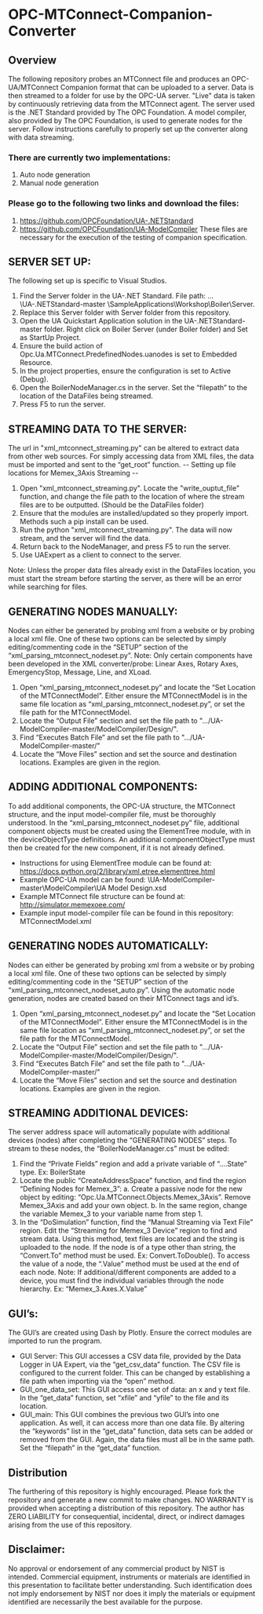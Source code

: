 # OPC-MTConnect-Companion-Converter

## Overview
The following repository probes an MTConnect file and produces an OPC-UA/MTConnect Companion format that can be uploaded to a server. Data is then streamed to a folder for use by the OPC-UA server. "Live" data is taken by continuously retrieving data from the MTConnect agent. The server used is the .NET Standard provided by The OPC Foundation. A model compiler, also provided by The OPC Foundation, is used to generate nodes for the server. Follow instructions carefully to properly set up the converter along with data streaming.

### There are currently two implementations:
1.	Auto node generation
2.	Manual node generation

### Please go to the following two links and download the files:
1. https://github.com/OPCFoundation/UA-.NETStandard
2. https://github.com/OPCFoundation/UA-ModelCompiler
These files are necessary for the execution of the testing of companion specification.

## SERVER SET UP:
The following set up is specific to Visual Studios.
1.	Find the Server folder in the UA-.NET Standard. File path: …\UA-.NETStandard-master \SampleApplications\Workshop\Boiler\Server. 
2.	Replace this Server folder with Server folder from this repository. 
3.	Open the UA Quickstart Application solution in the UA-.NETStandard-master folder. Right click on Boiler Server (under Boiler folder) and Set as StartUp Project. 
4.	Ensure the build action of Opc.Ua.MTConnect.PredefinedNodes.uanodes is set to Embedded Resource.
5.	In the project properties, ensure the configuration is set to Active (Debug).  
6.	Open the BoilerNodeManager.cs in the server. Set the “filepath” to the location of the DataFiles being streamed. 
7.	Press F5 to run the server.

## STREAMING DATA TO THE SERVER:
The url in "xml_mtconnect_streaming.py" can be altered to extract data from other web sources. For simply accessing data from XML files, the data must be imported and sent to the “get_root” function.
-- Setting up file locations for Memex_3Axis Streaming -- 
1.	Open "xml_mtconnect_streaming.py". Locate the "write_ouptut_file" function, and change the file path to the location of where the stream files are to be outputted. (Should be the DataFiles folder)
2.	Ensure that the modules are installed/updated so they properly import. Methods such a pip install can be used.
3.	Run the python "xml_mtconnect_streaming.py". The data will now stream, and the server will find the data.
4.	Return back to the NodeManager, and press F5 to run the server.
5.	Use UAExpert as a client to connect to the server. 

Note: Unless the proper data files already exist in the DataFiles location, you must start the stream before starting the server, as there will be an error while searching for files. 

## GENERATING NODES MANUALLY:
Nodes can either be generated by probing xml from a website or by probing a local xml file. One of these two options can be selected by simply editing/commenting code in the “SETUP” section of the “xml_parsing_mtconnect_nodeset.py”. 
Note: Only certain components have been developed in the XML converter/probe: Linear Axes, Rotary Axes, EmergencyStop, Message, Line, and XLoad. 
1.	Open “xml_parsing_mtconnect_nodeset.py” and locate the “Set Location of the MTConnectModel”. Either ensure the MTConnectModel is in the same file location as  “xml_parsing_mtconnect_nodeset.py”, or set the file path for the MTConnectModel.
2.	Locate the “Output File” section and set the file path to ".../UA-ModelCompiler-master/ModelCompiler/Design/".
3.	Find “Executes Batch File” and set the file path to ".../UA-ModelCompiler-master/"
4.	Locate the “Move Files” section and set the source and destination locations. Examples are given in the region.

## ADDING ADDITIONAL COMPONENTS:
To add additional components, the OPC-UA structure, the MTConnect structure, and the input model-compiler file, must be thoroughly understood. In the “xml_parsing_mtconnect_nodeset.py” file, additional component objects must be created using the ElementTree module, with in the deviceObjectType definitions. An additional componentObjectType must then be created for the new component, if it is not already defined.
-	Instructions for using ElementTree module can be found at: https://docs.python.org/2/library/xml.etree.elementtree.html
-	Example OPC-UA model can be found: \UA-ModelCompiler-master\ModelCompiler\UA Model Design.xsd
-	Example MTConnect file structure can be found at: http://simulator.memexoee.com/
-	Example input model-compiler file can be found in this repository: MTConnectModel.xml

## GENERATING NODES AUTOMATICALLY:
Nodes can either be generated by probing xml from a website or by probing a local xml file. One of these two options can be selected by simply editing/commenting code in the “SETUP” section of the “xml_parsing_mtconnect_nodeset_auto.py”. Using the automatic node generation, nodes are created based on their MTConnect tags and id’s.
1.	Open “xml_parsing_mtconnect_nodeset.py” and locate the “Set Location of the MTConnectModel”. Either ensure the MTConnectModel is in the same file location as  “xml_parsing_mtconnect_nodeset.py”, or set the file path for the MTConnectModel.
2.	Locate the “Output File” section and set the file path to ".../UA-ModelCompiler-master/ModelCompiler/Design/".
3.	Find “Executes Batch File” and set the file path to ".../UA-ModelCompiler-master/"
4.	Locate the “Move Files” section and set the source and destination locations. Examples are given in the region.

## STREAMING ADDITIONAL DEVICES:
The server address space will automatically populate with additional devices (nodes) after completing the “GENERATING NODES” steps. To stream to these nodes, the “BoilerNodeManager.cs” must be edited:
1.	Find the “Private Fields” region and add a private variable of “….State” type. Ex: BoilerState
2.	Locate the public “CreateAddressSpace” function, and find the region “Defining Nodes for Memex_3”: 
a.	Create a passive node for the new object by editing: “Opc.Ua.MTConnect.Objects.Memex_3Axis”. Remove Memex_3Axis and add your own object. 
b.	In the same region, change the variable Memex_3 to your variable name from step 1. 
3.	In the “DoSimulation” function, find the “Manual Streaming via Text File” region. Edit the “Streaming for Memex_3 Device” region to find and stream data. Using this method, text files are located and the string is uploaded to the node. If the node is of a type other than string, the “Convert.To” method must be used. Ex: Convert.ToDouble(). To access the value of a node, the “.Value” method must be used at the end of each node.
Note: If additional/different components are added to a device, you must find the individual variables through the node hierarchy. Ex: “Memex_3.Axes.X.Value”

## GUI’s:
The GUI’s are created using Dash by Plotly. Ensure the correct modules are imported to run the program. 
-	GUI Server: This GUI accesses a CSV data file, provided by the Data Logger in UA Expert, via the “get_csv_data” function. The CSV file is configured to the current folder. This can be changed by establishing a file path when importing via the “open” method.
-	GUI_one_data_set: This GUI access one set of data: an x and y text file. In the “get_data” function, set “xfile” and “yfile” to the file and its location.
-	GUI_main: This GUI combines the previous two GUI’s into one application. As well, it can access more than one data file. By altering the “keywords” list in the “get_data” function, data sets can be added or removed from the GUI. Again, the data files must all be in the same path. Set the “filepath” in the “get_data” function.

## Distribution
The furthering of this repository is highly encouraged. Please fork the repository and generate a new commit to make changes. 
NO WARRANTY is provided when accepting a distribution of this repository. The author has ZERO LIABILITY for consequential, incidental, direct, or indirect damages arising from the use of this repository.

## Disclaimer:
  No approval or endorsement of any commercial product by NIST is intended. Commercial equipment, instruments or materials are identified in this presentation to facilitate better understanding.  Such identification does not imply endorsement by NIST nor does it imply the materials or equipment identified are necessarily the best available for the purpose.

